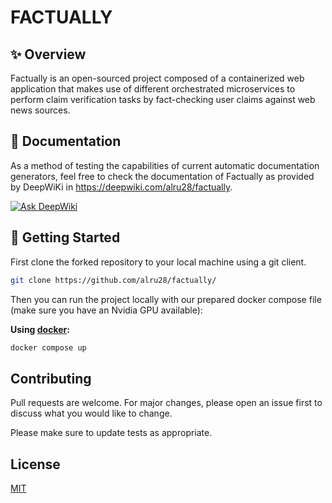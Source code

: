 # FACTUALLY
## ✨ Overview
Factually is an open-sourced project composed of a containerized web application that makes use of different orchestrated microservices to perform claim verification tasks by fact-checking user claims against web news sources.

## 📑 Documentation
As a method of testing the capabilities of current automatic documentation generators, feel free to check the documentation of Factually as provided by DeepWiKi in https://deepwiki.com/alru28/factually.

[![Ask DeepWiki](https://deepwiki.com/badge.svg)](https://deepwiki.com/alru28/factually)
## 🚀 Getting Started
First clone the forked repository to your local machine using a git client.
```sh
git clone https://github.com/alru28/factually/
```

Then you can run the project locally with our prepared docker compose file (make sure you have an Nvidia GPU available):

**Using [docker](https://www.docker.com/):**
```sh
docker compose up
```

## Contributing

Pull requests are welcome. For major changes, please open an issue first
to discuss what you would like to change.

Please make sure to update tests as appropriate.

## License

[MIT](https://choosealicense.com/licenses/mit/)
